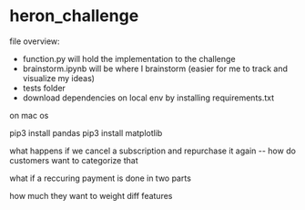 # heron_challenge

file overview:
- function.py will hold the implementation to the challenge
- brainstorm.ipynb will be where I brainstorm (easier for me to track and visualize my ideas)
- tests folder
- download dependencies on local env by installing requirements.txt


on mac os

pip3 install pandas
pip3 install matplotlib

what happens if we cancel a subscription and repurchase it again -- how do customers want to categorize that

what if a reccuring payment is done in two parts 

how much they want to weight diff features
